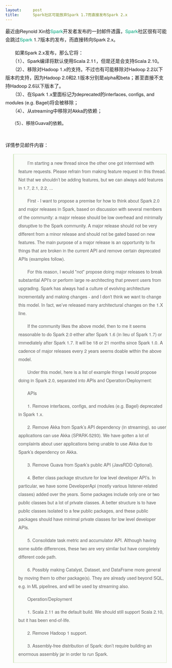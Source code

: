 ```yaml
---
layout:     post
title:      Spark社区可能放弃Spark 1.7而直接发布Spark 2.x
---
```

<div id="article_content" class="article_content clearfix csdn-tracking-statistics" data-pid="blog" data-mod="popu_307" data-dsm="post">
								            <link rel="stylesheet" href="https://csdnimg.cn/release/phoenix/template/css/ck_htmledit_views-f76675cdea.css">
						<div class="htmledit_views" id="content_views">
                
<p style="font-family:'Microsoft Yahei', 'Helvetica Neue', Helvetica, Arial, sans-serif;font-size:15px;line-height:26px;">
最近由Reynold Xin给<span class="wp_keywordlink_affiliate"><a href="http://www.iteblog.com/archives/tag/spark" rel="nofollow" title="" style="color:rgb(0,166,124);text-decoration:none;">Spark</a></span>开发者发布的一封邮件透露，<span class="wp_keywordlink_affiliate"><a href="http://www.iteblog.com/archives/tag/spark" rel="nofollow" title="" style="color:rgb(0,166,124);text-decoration:none;">Spark</a></span>社区很有可能会跳过<span class="wp_keywordlink_affiliate"><a href="http://www.iteblog.com/archives/tag/spark" rel="nofollow" title="" style="color:rgb(0,166,124);text-decoration:none;">Spark</a></span> 1.7版本的发布，而直接转向Spark
 2.x。</p>
<p style="font-family:'Microsoft Yahei', 'Helvetica Neue', Helvetica, Arial, sans-serif;font-size:15px;line-height:26px;">
　　如果Spark 2.x发布，那么它将：<br>
　　（1）、Spark编译将默认使用Scala 2.11，但是还是会支持Scala 2.10。<br>
　　（2）、移除对Hadoop 1.x的支持。不过也有可能移除对Hadoop 2.2以下版本的支持，因为Hadoop 2.0和2.1版本分别是alpha和beta；甚至直接不支持Hadoop 2.6以下版本了。<br>
　　（3）、在Spark 1.x里面标记为deprecated的interfaces, configs, and modules (e.g. Bagel)将会被移除；<br>
　　（4）、从streaming中移除对Akka的依赖；<br></p>
<p>　　（5）、移除Guava的依赖。</p>
<p><br></p>
<p></p>
<p style="font-family:'Microsoft Yahei', 'Helvetica Neue', Helvetica, Arial, sans-serif;font-size:15px;line-height:26px;">
详情参见邮件内容：</p>
<blockquote style="border-width:1px 1px 1px 3px;border-style:solid;border-color:rgb(214,233,198);font-size:14px;text-indent:2em;font-family:'Microsoft Yahei', 'Helvetica Neue', Helvetica, Arial, sans-serif;line-height:26px;background-color:rgb(250,252,249);">
<p>
I’m starting a new thread since the other one got intermixed with feature requests. Please refrain from making feature request in this thread. Not that we shouldn’t be adding features, but we can always add features in 1.7, 2.1, 2.2, ...</p>
<p>
First - I want to propose a premise for how to think about Spark 2.0 and major releases in Spark, based on discussion with several members of the community: a major release should be low overhead and minimally disruptive to the Spark community. A major release
 should not be very different from a minor release and should not be gated based on new features. The main purpose of a major release is an opportunity to fix things that are broken in the current API and remove certain deprecated APIs (examples follow).</p>
<p>
For this reason, I would *not* propose doing major releases to break substantial API's or perform large re-architecting that prevent users from upgrading. Spark has always had a culture of evolving architecture incrementally and making changes - and I don't
 think we want to change this model. In fact, we’ve released many architectural changes on the 1.X line.</p>
<p>
If the community likes the above model, then to me it seems reasonable to do Spark 2.0 either after Spark 1.6 (in lieu of Spark 1.7) or immediately after Spark 1.7. It will be 18 or 21 months since Spark 1.0. A cadence of major releases every 2 years seems
 doable within the above model.</p>
<p>
Under this model, here is a list of example things I would propose doing in Spark 2.0, separated into APIs and Operation/Deployment:</p>
<p>
APIs</p>
<p>
1. Remove interfaces, configs, and modules (e.g. Bagel) deprecated in Spark 1.x.</p>
<p>
2. Remove Akka from Spark’s API dependency (in streaming), so user applications can use Akka (SPARK-5293). We have gotten a lot of complaints about user applications being unable to use Akka due to Spark’s dependency on Akka.</p>
<p>
3. Remove Guava from Spark’s public API (JavaRDD Optional).</p>
<p>
4. Better class package structure for low level developer API’s. In particular, we have some DeveloperApi (mostly various listener-related classes) added over the years. Some packages include only one or two public classes but a lot of private classes. A better
 structure is to have public classes isolated to a few public packages, and these public packages should have minimal private classes for low level developer APIs.</p>
<p>
5. Consolidate task metric and accumulator API. Although having some subtle differences, these two are very similar but have completely different code path.</p>
<p>
6. Possibly making Catalyst, Dataset, and DataFrame more general by moving them to other package(s). They are already used beyond SQL, e.g. in ML pipelines, and will be used by streaming also.</p>
<p>
Operation/Deployment</p>
<p>
1. Scala 2.11 as the default build. We should still support Scala 2.10, but it has been end-of-life.</p>
<p>
2. Remove Hadoop 1 support.</p>
<p>
3. Assembly-free distribution of Spark: don’t require building an enormous assembly jar in order to run Spark.</p>
</blockquote>
<br>            </div>
                </div>